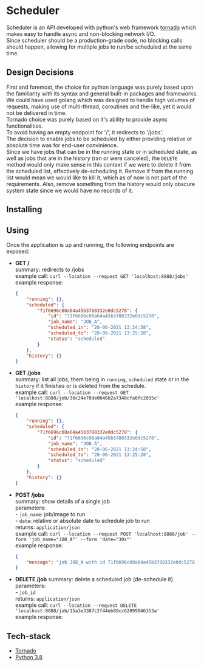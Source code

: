 # **Scheduler**

Scheduler is an API developed with python's web framework [tornado](https://www.tornadoweb.org/en/stable/) which makes easy to handle async and non-blocking network I/O.  
Since scheduler should be a production-grade code, no blocking calls should happen, allowing for multiple jobs to run/be scheduled at the same time.  

## **Design Decisions**

First and foremost, the choice for python language was purely based upon the familiarity with its syntax and general built-in packages and frameworks. We could have used golang which was designed to handle high volumes of requests, making use of multi-thread, coroutines and the-like, yet it would not be delivered in time.  
Tornado choice was purely based on it's ability to provide async functionalities.  
To avoid having an empty endpoint for '/', it redirects to '/jobs'.  
The decision to enable jobs to be scheduled by either providing relative or absolute time was for end-user convinience.  
Since we have jobs that can be in the running state or in scheduled state, as well as jobs that are in the history (ran or were canceled), the ```DELETE``` method would only make sense in this context if we were to delete it from the scheduled list, effectively de-scheduling it. Remove if from the running list would mean we would like to kill it, which as of now is not part of the requirements. Also, remove something from the history would only obscure system state since we would have no records of it.

## **Installing**


## **Using**
Once the application is up and running, the following endpoints are exposed:

- **GET /**    
    summary: redirects to /jobs  
    example call: ```curl --location --request GET 'localhost:8888/jobs'```  
    example response:  
    ```json
    {
        "running": {},
        "scheduled": {
            "71f6696c08a64a45b3788332e0dc5278": {
                "id": "71f6696c08a64a45b3788332e0dc5278",
                "job_name": "JOB_A",
                "scheduled_in": "20-06-2021 13:24:58",
                "scheduled_to": "20-06-2021 13:25:28",
                "status": "scheduled"
            }
        },
        "history": {}
    }
    ```
- **GET /jobs**    
    summary: list all jobs, them being in ```running```, ```scheduled``` state or in the ```history``` if it finishes or is deleted from the schedule.  
    example call: ```curl --location --request GET 'localhost:8888/job/38c24e78de0646b2a7348cfa6fc2035c'```  
    example response:  
    ```json
    {
        "running": {},
        "scheduled": {
            "71f6696c08a64a45b3788332e0dc5278": {
                "id": "71f6696c08a64a45b3788332e0dc5278",
                "job_name": "JOB_A",
                "scheduled_in": "20-06-2021 13:24:58",
                "scheduled_to": "20-06-2021 13:25:28",
                "status": "scheduled"
            }
        },
        "history": {}
    }
    ```

- **POST /jobs**  
    summary: show details of a single job  
    parameters:  
        - ```job_name```: job/image to run  
        - ```date```: relative or absolute date to schedule job to run  
    returns: ```application/json```  
    example call: ```curl --location --request POST 'localhost:8888/job' --form 'job_name="JOB_A"' --form 'date="30s"'```  
    example response:  
    ```json
    {
        "message": "job JOB_A with id 71f6696c08a64a45b3788332e0dc5278 will be scheduled to run in 30s"
    }
    ```

- **DELETE /job**
    summary: delete a scheduled job (de-schedule it)  
    parameters:  
        - ```job_id```    
    returns: ```application/json```  
    example call: ```curl --location --request DELETE 'localhost:8888/job/15a3e3387c2f44eb89cc62099046353a'```  
    example response:  
    
## **Tech-stack**

- [Tornado](https://www.tornadoweb.org/en/stable/)
- [Python 3.8](https://www.python.org/downloads/release/python-382/)